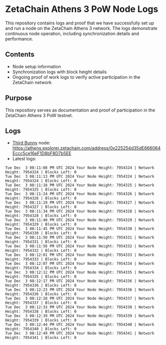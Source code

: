 # ZetaChain Athens 3 PoW Node Logs
This repository contains logs and proof that we have successfully set up and run a node on the ZetaChain Athens 3 network. The logs demonstrate continuous node operation, including synchronization details and performance.

## Contents
- Node setup information
- Synchronization logs with block height details
- Ongoing proof of work logs to verify active participation in the ZetaChain network

## Purpose
This repository serves as documentation and proof of participation in the ZetaChain Athens 3 PoW testnet.

## Logs

- [Third Bunny](https://thirdbunny.xyz/) node: https://athens.explorer.zetachain.com/address/0x225254d35dE666064Eccc5ce16eF1D8bF8D7b5EE
- Latest logs:
```
Tue Dec  3 08:11:08 PM UTC 2024 Your Node Height: 7954324 | Network Height: 7954324 | Blocks Left: 0
Tue Dec  3 08:11:13 PM UTC 2024 Your Node Height: 7954324 | Network Height: 7954324 | Blocks Left: 0
Tue Dec  3 08:11:18 PM UTC 2024 Your Node Height: 7954325 | Network Height: 7954325 | Blocks Left: 0
Tue Dec  3 08:11:24 PM UTC 2024 Your Node Height: 7954326 | Network Height: 7954326 | Blocks Left: 0
Tue Dec  3 08:11:29 PM UTC 2024 Your Node Height: 7954327 | Network Height: 7954327 | Blocks Left: 0
Tue Dec  3 08:11:34 PM UTC 2024 Your Node Height: 7954328 | Network Height: 7954328 | Blocks Left: 0
Tue Dec  3 08:11:40 PM UTC 2024 Your Node Height: 7954329 | Network Height: 7954329 | Blocks Left: 0
Tue Dec  3 08:11:45 PM UTC 2024 Your Node Height: 7954330 | Network Height: 7954330 | Blocks Left: 0
Tue Dec  3 08:11:50 PM UTC 2024 Your Node Height: 7954331 | Network Height: 7954331 | Blocks Left: 0
Tue Dec  3 08:11:56 PM UTC 2024 Your Node Height: 7954332 | Network Height: 7954332 | Blocks Left: 0
Tue Dec  3 08:12:01 PM UTC 2024 Your Node Height: 7954333 | Network Height: 7954333 | Blocks Left: 0
Tue Dec  3 08:12:07 PM UTC 2024 Your Node Height: 7954334 | Network Height: 7954334 | Blocks Left: 0
Tue Dec  3 08:12:12 PM UTC 2024 Your Node Height: 7954335 | Network Height: 7954335 | Blocks Left: 0
Tue Dec  3 08:12:17 PM UTC 2024 Your Node Height: 7954336 | Network Height: 7954336 | Blocks Left: 0
Tue Dec  3 08:12:23 PM UTC 2024 Your Node Height: 7954336 | Network Height: 7954336 | Blocks Left: 0
Tue Dec  3 08:12:28 PM UTC 2024 Your Node Height: 7954337 | Network Height: 7954337 | Blocks Left: 0
Tue Dec  3 08:12:33 PM UTC 2024 Your Node Height: 7954338 | Network Height: 7954338 | Blocks Left: 0
Tue Dec  3 08:12:39 PM UTC 2024 Your Node Height: 7954339 | Network Height: 7954339 | Blocks Left: 0
Tue Dec  3 08:12:44 PM UTC 2024 Your Node Height: 7954340 | Network Height: 7954340 | Blocks Left: 0
Tue Dec  3 08:12:49 PM UTC 2024 Your Node Height: 7954341 | Network Height: 7954341 | Blocks Left: 0
```
